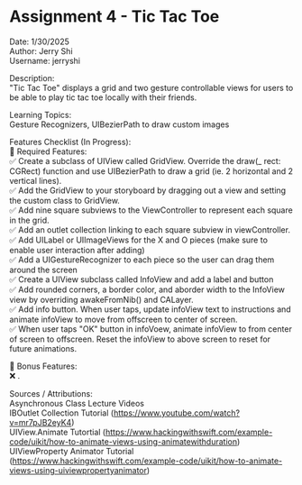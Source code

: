 # Assignment 4 - Tic Tac Toe  
Date: 1/30/2025  
Author: Jerry Shi  
Username: jerryshi  

Description:  
"Tic Tac Toe" displays a grid and two gesture controllable views for users to be able to play tic tac toe locally with their friends.  

Learning Topics:  
Gesture Recognizers, UIBezierPath to draw custom images  

Features Checklist (In Progress):  
📝 Required Features:  
✅ Create a subclass of UIView called GridView. Override the draw(_ rect: CGRect) function and use UIBezierPath to draw a grid (ie. 2 horizontal and 2 vertical lines).  
✅ Add the GridView to your storyboard by dragging out a view and setting the custom class to GridView.  
✅ Add nine square subviews to the ViewController to represent each square in the grid.  
✅ Add an outlet collection linking to each square subview in viewController.
✅ Add UILabel or UIImageViews for the X and O pieces (make sure to enable user interaction after adding)  
✅ Add a UIGestureRecognizer to each piece so the user can drag them around the screen  
✅ Create a UIView subclass called InfoView and add a label and button  
✅ Add rounded corners, a border color, and aborder width to the InfoView view by overriding awakeFromNib() and CALayer.  
✅ Add info button. When user taps, update infoView text to instructions and animate infoView to move from offscreen to center of screen.  
✅ When user taps "OK" button in infoVoew, animate infoView to from center of screen to offscreen. Reset the infoView to above screen to reset for future animations.    

🌟 Bonus Features:  
❌ .  

Sources / Attributions:  
Asynchronous Class Lecture Videos  
IBOutlet Collection Tutorial (https://www.youtube.com/watch?v=mr7pJB2eyK4)  
UIView.Animate Tutortial (https://www.hackingwithswift.com/example-code/uikit/how-to-animate-views-using-animatewithduration)  
UIViewProperty Animator Tutorial (https://www.hackingwithswift.com/example-code/uikit/how-to-animate-views-using-uiviewpropertyanimator)  

